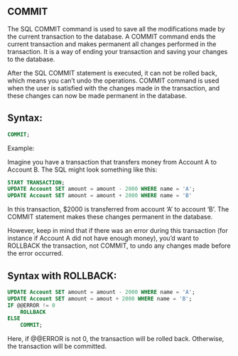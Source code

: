 ## COMMIT

The SQL COMMIT command is used to save all the modifications made by the current transaction to the database. A COMMIT command ends the current transaction and makes permanent all changes performed in the transaction. It is a way of ending your transaction and saving your changes to the database.

After the SQL COMMIT statement is executed, it can not be rolled back, which means you can’t undo the operations. COMMIT command is used when the user is satisfied with the changes made in the transaction, and these changes can now be made permanent in the database.

## Syntax:

```SQL
COMMIT;
```

Example:

Imagine you have a transaction that transfers money from Account A to Account B. The SQL might look something like this:

```SQL
START TRANSACTION;
UPDATE Account SET amount = amount - 2000 WHERE name = 'A';
UPDATE Account SET amount = amount + 2000 WHERE name = 'B'
```

In this transaction, $2000 is transferred from account ‘A’ to account ‘B’. The COMMIT statement makes these changes permanent in the database.

However, keep in mind that if there was an error during this transaction (for instance if Account A did not have enough money), you’d want to ROLLBACK the transaction, not COMMIT, to undo any changes made before the error occurred.

## Syntax with ROLLBACK:

```SQL
UPDATE Account SET amount = amount - 2000 WHERE name = 'A';
UPDATE Account SET amount = amout + 2000 WHERE name = 'B';
IF @@ERROR != 0
    ROLLBACK
ELSE
    COMMIT;
```

Here, if @@ERROR is not 0, the transaction will be rolled back. Otherwise, the transaction will be committed.